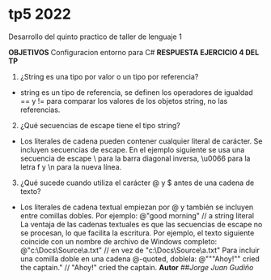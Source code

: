 # tp5 2022
Desarrollo del quinto practico de taller de lenguaje 1

**OBJETIVOS**
Configuracion entorno para C#
**RESPUESTA EJERCICIO 4 DEL TP**
1. ¿String es una tipo por valor o un tipo por referencia?
- string es un tipo de referencia, se definen los operadores de igualdad == y != para comparar los valores de los objetos string, no las referencias.
2. ¿Qué secuencias de escape tiene el tipo string?
- Los literales de cadena pueden contener cualquier literal de carácter. Se incluyen secuencias de escape. En el ejemplo siguiente se usa una secuencia de escape \\ para la barra diagonal inversa, \u0066 para la letra f y \n para la nueva línea.
3. ¿Qué sucede cuando utiliza el carácter @ y $ antes de una cadena de texto?
- Los literales de cadena textual empiezan por @ y también se incluyen entre comillas dobles. Por ejemplo:
@"good morning"  // a string literal
La ventaja de las cadenas textuales es que las secuencias de escape no se procesan, lo que facilita la escritura. Por ejemplo, el texto siguiente coincide con un nombre de archivo de Windows completo:
@"c:\Docs\Source\a.txt"  // en vez de "c:\\Docs\\Source\\a.txt"
Para incluir una comilla doble en una cadena @-quoted, doblela:
@"""Ahoy!"" cried the captain." // "Ahoy!" cried the captain.
**Autor**
##_Jorge Juan Gudiño_